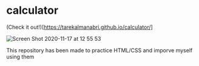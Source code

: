 # calculator

(Check it out!)[https://tarekalmanabri.github.io/calculator/]


![Screen Shot 2020-11-17 at 12 55 53](https://user-images.githubusercontent.com/61993467/99387450-4d4cf900-28d4-11eb-98c5-7369ea665d02.png)




This repository has been made to practice HTML/CSS and imporve myself using them
